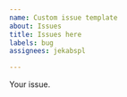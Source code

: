 ```yaml
---
name: Custom issue template
about: Issues
title: Issues here
labels: bug
assignees: jekabspl

---
```


Your issue.
